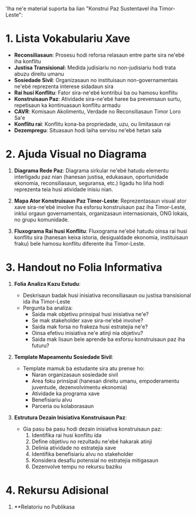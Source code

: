 'Iha ne'e material suporta ba lian "Konstrui Paz Sustentavel iha Timor-Leste":

# 1. Lista Vokabulariu Xave

- **Reconsiliasaun**: Prosesu hodi reforsa relasaun entre parte sira ne'ebé iha konflitu
- **Justisa Transisional**: Medida judisiariu no non-judisiariu hodi trata abuzu direitu umanu
- **Sosiedade Sivil**: Organizasaun no instituisaun non-governamentais ne'ebé reprezenta interese sidadaun sira
- **Rai husi Konflitu**: Fator sira-ne'ebé kontribui ba ou hamosu konflitu
- **Konstruisaun Paz**: Atividade sira-ne'ebé haree ba prevensaun surtu, repetisaun ka kontinuasaun konflitu armadu
- **CAVR**: Komisaun Akolimentu, Verdade no Reconsiliasaun Timor Loro Sa'e
- **Konflitu rai**: Konflitu kona-ba propriedade, uzu, ou limitasaun rai
- **Dezempregu**: Situasaun hodi laiha servisu ne'ebé hetan sala

# 2. Ajuda Visual no Diagrama

1. **Diagrama Rede Paz**: 
   Diagrama sirkular ne'ebé hatudu elementu interligadu paz nian (hanesan justisa, edukasaun, oportunidade ekonomia, reconsiliasaun, seguransa, etc.) ligadu ho liña hodi reprezenta teia husi atividade inisiu nian.

2. **Mapa Ator Konstruisaun Paz Timor-Leste**:
   Reprezentasaun visual ator xave sira-ne'ebé involve iha esforsu konstruisaun paz iha Timor-Leste, inklui orgaun governamentais, organizasaun internasionais, ONG lokais, no grupu komunidade.

3. **Fluxograma Rai husi Konflitu**:
   Fluxograma ne'ebé hatudu oinsa rai husi konflitu sira (hanesan keixa istoria, desigualdade ekonomia, instituisaun fraku) bele hamosu konflitu diferente iha Timor-Leste.

# 3. Handout no Folia Informativa

1. **Folia Analiza Kazu Estudu**:
   - Deskrisaun badak husi inisiativa reconsiliasaun ou justisa transisional ida iha Timor-Leste
   - Pergunta ba analiza:
     * Saida mak objetivu prinsipal husi inisiativa ne'e?
     * Se mak stakeholder xave sira-ne'ebé involve?
     * Saida mak forsa no frakeza husi estratejia ne'e?
     * Oinsa efetivu inisiativa ne'e atinji nia objetivu?
     * Saida mak lisaun bele aprende ba esforsu konstruisaun paz iha futuru?

2. **Template Mapeamentu Sosiedade Sivil**:
   - Template mamuk ba estudante sira atu prenxe ho:
     * Naran organizasaun sosiedade sivil
     * Area foku prinsipal (hanesan direitu umanu, empoderamentu juventude, dezenvolvimentu ekonomia)
     * Atividade ka programa xave
     * Benefisiariu alvu
     * Parceria ou kolaborasaun

3. **Estrutura Dezain Inisiativa Konstruisaun Paz**:
   - Gia pasu ba pasu hodi dezain inisiativa konstruisaun paz:
     1. Identifika rai husi konflitu ida
     2. Define objetivu no rezultadu ne'ebé hakarak atinji
     3. Delinia atividade no estratejia xave
     4. Identifika benefisiariu alvu no stakeholder
     5. Konsidera desafiu potensial no estratejia mitigasaun
     6. Dezenvolve tempu no rekursu baziku

# 4. Rekursu Adisional

1. **Relatoriu no Publikasa